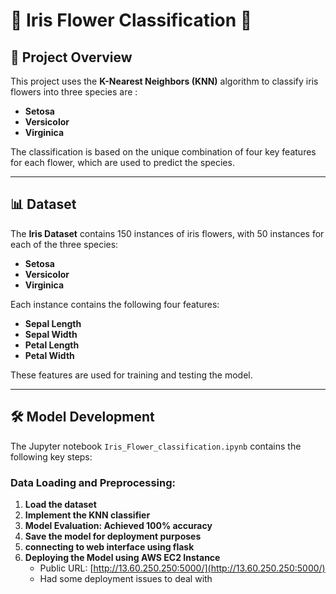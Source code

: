 # 🌸 Iris Flower Classification 🌸

## 📝 Project Overview

This project uses the **K-Nearest Neighbors (KNN)** algorithm to classify iris flowers into three species are :

- **Setosa**
- **Versicolor**
- **Virginica**

The classification is based on the unique combination of four key features for each flower, which are used to predict the species.

---

## 📊 Dataset

The **Iris Dataset** contains 150 instances of iris flowers, with 50 instances for each of the three species:

- **Setosa**
- **Versicolor**
- **Virginica**

Each instance contains the following four features:

- **Sepal Length**
- **Sepal Width**
- **Petal Length**
- **Petal Width**

These features are used for training and testing the model.

---

## 🛠️ Model Development

The Jupyter notebook `Iris_Flower_classification.ipynb` contains the following key steps:

### Data Loading and Preprocessing:

1. **Load the dataset**
2. **Implement the KNN classifier**
3. **Model Evaluation: Achieved 100% accuracy**
4. **Save the model for deployment purposes**
5. **connecting to web interface using flask**
6. **Deploying the Model using AWS EC2 Instance**
   - Public URL: [http://13.60.250.250:5000/](http://13.60.250.250:5000/)
   - Had some deployment issues to deal with



